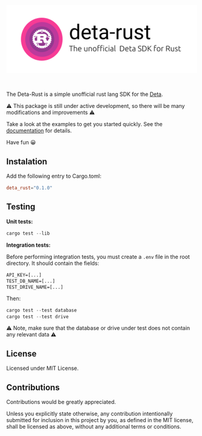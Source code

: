 <p align="center">
  <img width="800" src="https://github.com/JakubesP/deta-rust/blob/main/logo.svg?raw=true">
</p>

<br>

The Deta-Rust is a simple unofficial rust lang SDK for the [Deta](https://www.deta.sh/).

⚠️ This package is still under active development, so there will be many modifications and improvements ⚠️

Take a look at the examples to get you started quickly. See the [documentation](https://docs.rs/deta_rust/latest/dets_rust/) for details.

Have fun 😀

## Instalation

Add the following entry to Cargo.toml:

```toml
deta_rust="0.1.0"
```

## Testing

**Unit tests:**
```rust
cargo test --lib
```

**Integration tests:**

Before performing integration tests, you must create a `.env` file in the root directory. It should contain the fields:

```
API_KEY=[...]
TEST_DB_NAME=[...]
TEST_DRIVE_NAME=[...]
```

Then:

```rust
cargo test --test database
cargo test --test drive
```

⚠️ Note, make sure that the database or drive under test does not contain any relevant data ⚠️

## License

Licensed under MIT License.

## Contributions


Contributions would be greatly appreciated.

Unless you explicitly state otherwise, any contribution intentionally submitted for inclusion in this project by you, as defined in the MIT license, shall be licensed as above, without any additional terms or conditions.

